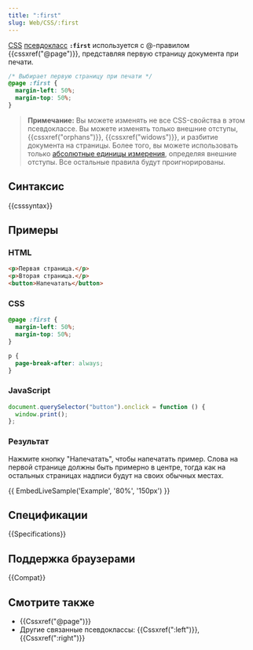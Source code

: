```yaml
---
title: ":first"
slug: Web/CSS/:first
---
```


[CSS](/ru/docs/Web/CSS) [псевдокласс](/ru/docs/Web/CSS/%D0%9F%D1%81%D0%B5%D0%B2%D0%B4%D0%BE-%D0%BA%D0%BB%D0%B0%D1%81%D1%81%D1%8B) **`:first`** используется с @-правилом {{cssxref("@page")}}, представляя первую страницу документа при печати.

```css
/* Выбирает первую страницу при печати */
@page :first {
  margin-left: 50%;
  margin-top: 50%;
}
```

> **Примечание:** Вы можете изменять не все CSS-свойства в этом псевдоклассе. Вы можете изменять только внешние отступы, {{cssxref("orphans")}}, {{cssxref("widows")}}, и разбитие документа на страницы. Более того, вы можете использовать только [абсолютные единицы измерения](/ru/docs/Web/CSS/размер#Абсолютные_единицы_измерения_размера), определяя внешние отступы. Все остальные правила будут проигнорированы.

## Синтаксис

{{csssyntax}}

## Примеры

### HTML

```html
<p>Первая страница.</p>
<p>Вторая страница.</p>
<button>Напечатать</button>
```

### CSS

```css
@page :first {
  margin-left: 50%;
  margin-top: 50%;
}

p {
  page-break-after: always;
}
```

### JavaScript

```js
document.querySelector("button").onclick = function () {
  window.print();
};
```

### Результат

Нажмите кнопку "Напечатать", чтобы напечатать пример. Слова на первой странице должны быть примерно в центре, тогда как на остальных страницах надписи будут на своих обычных местах.

{{ EmbedLiveSample('Example', '80%', '150px') }}

## Спецификации

{{Specifications}}

## Поддержка браузерами

{{Compat}}

## Смотрите также

- {{Cssxref("@page")}}
- Другие связанные псевдоклассы: {{Cssxref(":left")}}, {{Cssxref(":right")}}
